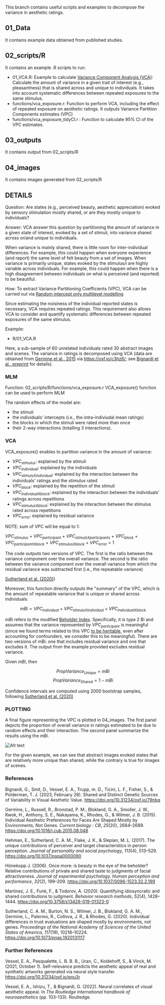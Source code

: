 This branch contains useful scripts and examples to decompose the variance in aesthetic ratings.

## 01_Data

It contains example data obtained from published studies.

## 02_scripts/R

It contains an example .R scripts to run:

+ 01_VCA.R: Example to calculate [Variance Component Analysis (VCA)](https://pubmed.ncbi.nlm.nih.gov/31898288/): Calculate the amount of variance in a given trait of interest (e.g., pleasantness) that is shared across and unique to individuals. It takes into account systematic differences between repeated exposures to the same stimulus. 
+ functions/vca_exposure.r: Function to perform VCA, including the effect of repeated exposure on aesthetic ratings. It outputs Variance Partition Components estimates (VPC)
+ functions/vca_exposure_tidyCI.r : Function to calculate 95% CI of the VPC estimates.

## 03_outputs

It contains output from 02_scripts/R

## 04_images

It contains images generated from 02_scripts/R

## DETAILS

Question:
Are states (e.g., perceived beauty, aesthetic appreciation) evoked by sensory stimulation mostly shared, or are they mostly unique to individuals? 

Answer:
VCA answer this question by partitioning the amount of variance in a given state of interest, evoked by a set of stimuli, into variance shared across or/and unique to individuals. 

When variance is mainly shared, there is little room for inter-individual differences. For example, this could happen when everyone experience (and report) the same level of felt beauty from a set of images. 
When variance is primarily unique, states evoked by the stimulus/i are highly variable across individuals. For example, this could happen when there is a high disagreement between individuals on what is perceived (and reported) to be beautiful. 

How:
To extract Variance Partitioning Coefficients (VPC), VCA can be carried out via [Random intercept only multilevel modelling ](https://pubmed.ncbi.nlm.nih.gov/28481616/)

Since estimating the noisiness of the individual reported states is necessary, VCA requires repeated ratings. This requirement also allows VCA to consider and quantify systematic differences between repeated exposures of the same stimulus.

Example: 
+ R/01_VCA.R

Here, a sub-sample of 60 unrelated individuals rated 30 abstract images and scenes. The variance in ratings is decomposed using VCA (data are obtained from [Germine et al., 2015](https://pubmed.ncbi.nlm.nih.gov/26441352/) via https://osf.io/c3hz6/; see [Bignardi et al., preprint](https://psyarxiv.com/79nbq) for details).

### MLM

Function: 02_scripts/R/functions/vca_exposure.r
VCA_exposure() function can be used to perform MLM 

The random effects of the model are:
+ the stimuli
+ the individuals' intercepts (i.e., the intra-indiviudal mean ratings)
+ the blocks in which the stimuli were rated more than once
+ their 2-way interactions (totalling 3 interactions). 

### VCA
VCA_exposure() enables to partition variance in the amount of variance:

+ $VPC_{stimulus}$: explained by the stimuli
+ $VPC_{individual}$: explained by the individuals
+ $VPC_{stimulsXindividual}$: explained by the interaction between the individuals' ratings and the stimulus rated
+ $VPC_{block}$: explained by the repetition of the stimuli
+ $VPC_{individualXblock}$:  explained by the interaction between the individuals' ratings across repetitions
+ $VPC_{stimulusXblock}$:  explained by the interaction between the stimulus rated across repetitions
+ $VPC_{error}$: explained by residual variance

NOTE: sum of VPC will be equal to 1:

$VPC_{stimulus}$ + $VPC_{participant}$ + $VPC_{stimulsXparticipants}$ + $VPC_{block}$ + $VPC_{participantXblock}$ + $VPC_{stimulusXblock}$ + $VPC_{error}$ = 1

The code outputs two versions of VPC. The first is the ratio between the variance component over the overall variance. The second is the ratio between the variance component over the overall variance from which the residual variance was  subtracted first (i.e., the repeatable variance)

[Sutherland et al. (2020)](https://osf.io/35zf8/?view_only=e76c6755dcea4be2adc5b075cae896e8:))

Moreover, this function directly outputs the "summary" of the VPC, which is the amount of repeatable variance that is unique or shared across individuals:

 $$mBi = VPC_{individual} + VPC_{stimulsXindividual} + VPC_{individualXblock}$$

*mBi* refers to the modified [Beholder Index](https://pubmed.ncbi.nlm.nih.gov/16634665/). Specifically, it is type 2 Bi and assumes that the variance represented by $VPC_{participant}$ is meaningful (since we found terms related to this VPC [to be heritable](https://psyarxiv.com/79nbq), even after accounting for confounders, we consider this to be meaningful). There are two versions of mBi: one that includes residual variance and one that excludes it. The output from the example provided excludes residual variance.

Given *mBi*, then 

$$PropVariance_{Unique} = mBi$$
$$PropVariance_{Shared} = 1 - mBi$$

Confidence intervals are computed using 2000 bootstrap samples, following [Sutherland et al. (2020)](https://pubmed.ncbi.nlm.nih.gov/32341163/)

### PLOTTING

A final figure representing the VPC is plotted in 04_images. The first panel depicts the proportion of overall variance in ratings estimated to be due to random effects and their interaction. The second panel summarize the results using the *mBi*.

![Alt text](01_VCA/04_images/01_fig1_VCA.jpg])

For the given example, we can see that abstract images evoked states that are relatively more unique than shared, while the contrary is true for images of scenes.

###  References

Bignardi, G., Smit, D., Vessel, E. A., Trupp, m. D., Ticini, L. F., Fisher, S., & Polderman, T. J. (2023, February 28). Shared and Distinct Genetic Sources of Variability in Visual Aesthetic Value. https://doi.org/10.31234/osf.io/79nbq

Germine, L., Russell, R., Bronstad, P. M., Blokland, G. A., Smoller, J. W., Kwok, H., Anthony, S. E., Nakayama, K., Rhodes, G., & Wilmer, J. B. (2015). Individual Aesthetic Preferences for Faces Are Shaped Mostly by Environments, Not Genes. _Current biology : CB_, _25_(20), 2684–2689. https://doi.org/10.1016/j.cub.2015.08.048

Hehman, E., Sutherland, C. A. M., Flake, J. K., & Slepian, M. L. (2017). The unique contributions of perceiver and target characteristics in person perception. _Journal of personality and social psychology_, _113_(4), 513–529. https://doi.org/10.1037/pspa0000090

Hönekopp J. (2006). Once more: is beauty in the eye of the beholder? Relative contributions of private and shared taste to judgments of facial attractiveness. _Journal of experimental psychology. Human perception and performance_, _32_(2), 199–209. https://doi.org/10.1037/0096-1523.32.2.199

Martinez, J. E., Funk, F., & Todorov, A. (2020). Quantifying idiosyncratic and shared contributions to judgment. _Behavior research methods_, _52_(4), 1428–1444. https://doi.org/10.3758/s13428-019-01323-0

Sutherland, C. A. M., Burton, N. S., Wilmer, J. B., Blokland, G. A. M., Germine, L., Palermo, R., Collova, J. R., & Rhodes, G. (2020). Individual differences in trust evaluations are shaped mostly by environments, not genes. _Proceedings of the National Academy of Sciences of the United States of America_, _117_(19), 10218–10224. https://doi.org/10.1073/pnas.1920131117

### Further References

Vessel, E. A., Pasqualette, L. B. B. B., Uran, C., Koldehoff, S., & Vinck, M. (2021, October 1). Self-relevance predicts the aesthetic appeal of real and synthetic artworks generated via neural style transfer. https://doi.org/10.31234/osf.io/pnu3r

Vessel, E. A., Ishizu, T., & Bignardi, G. (2022). Neural correlates of visual aesthetic appeal. In _The Routledge international handbook of neuroaesthetics_ (pp. 103-133). Routledge.




